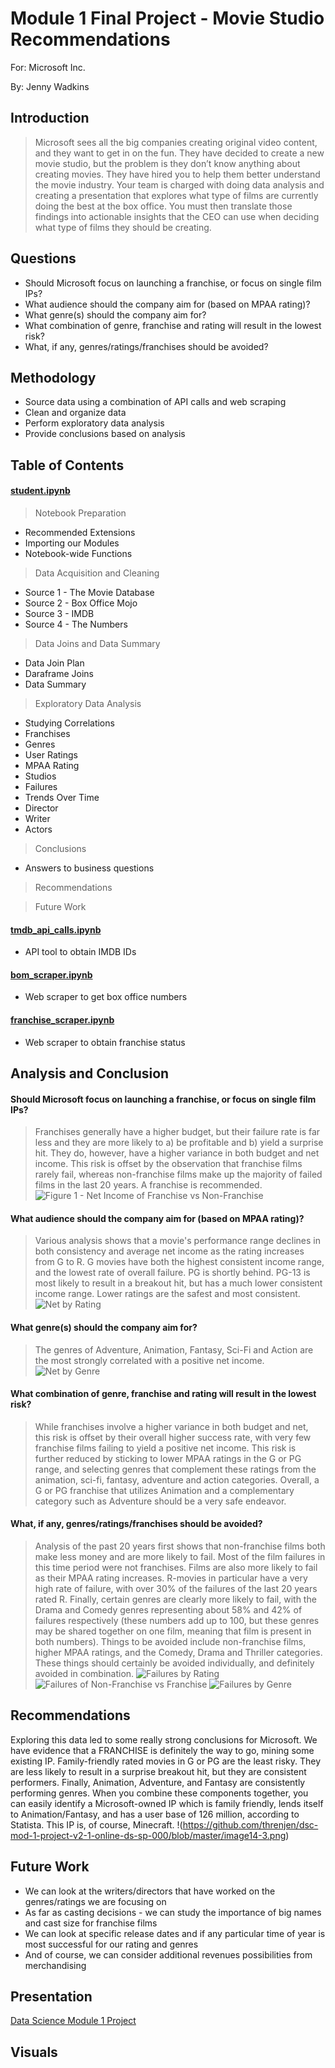 # Module 1 Final Project - Movie Studio Recommendations

For: Microsoft Inc.

By: Jenny Wadkins

## Introduction

>Microsoft sees all the big companies creating original video content, and they want to get in on the fun. They have decided to create a new movie studio, but the problem is they don’t know anything about creating movies. They have hired you to help them better understand the movie industry. Your team is charged with doing data analysis and creating a presentation that explores what type of films are currently doing the best at the box office. You must then translate those findings into actionable insights that the CEO can use when deciding what type of films they should be creating.

## Questions

* Should Microsoft focus on launching a franchise, or focus on single film IPs?
* What audience should the company aim for (based on MPAA rating)?
* What genre(s) should the company aim for?
* What combination of genre, franchise and rating will result in the lowest risk?
* What, if any, genres/ratings/franchises should be avoided?

## Methodology
* Source data using a combination of API calls and web scraping
* Clean and organize data
* Perform exploratory data analysis
* Provide conclusions based on analysis

## Table of Contents

#### [student.ipynb](https://github.com/threnjen/dsc-mod-1-project-v2-1-online-ds-sp-000/blob/master/student.ipynb)

> Notebook Preparation
* Recommended Extensions
* Importing our Modules
* Notebook-wide Functions

> Data Acquisition and Cleaning
* Source 1 - The Movie Database
* Source 2 - Box Office Mojo
* Source 3 - IMDB
* Source 4 - The Numbers

> Data Joins and Data Summary
* Data Join Plan
* Daraframe Joins
* Data Summary

> Exploratory Data Analysis
* Studying Correlations
* Franchises
* Genres
* User Ratings
* MPAA Rating
* Studios
* Failures
* Trends Over Time
* Director
* Writer
* Actors

> Conclusions
* Answers to business questions

> Recommendations

> Future Work

#### [tmdb_api_calls.ipynb](https://github.com/threnjen/dsc-mod-1-project-v2-1-online-ds-sp-000/blob/master/tmdb_api_calls.ipynb)
* API tool to obtain IMDB IDs

#### [bom_scraper.ipynb](https://github.com/threnjen/dsc-mod-1-project-v2-1-online-ds-sp-000/blob/master/bom_scraper.ipynb)
* Web scraper to get box office numbers

#### [franchise_scraper.ipynb](https://github.com/threnjen/dsc-mod-1-project-v2-1-online-ds-sp-000/blob/master/franchise_scraper.ipynb)
* Web scraper to obtain franchise status

## Analysis and Conclusion

#### Should Microsoft focus on launching a franchise, or focus on single film IPs?
> Franchises generally have a higher budget, but their failure rate is far less and they are more likely to a) be profitable and b) yield a surprise hit. They do, however, have a higher variance in both budget and net income. This risk is offset by the observation that franchise films rarely fail, whereas non-franchise films make up the majority of failed films in the last 20 years. A franchise is recommended.
![Figure 1 - Net Income of Franchise vs Non-Franchise](https://github.com/threnjen/dsc-mod-1-project-v2-1-online-ds-sp-000/blob/master/franchise_vs_non.png)

#### What audience should the company aim for (based on MPAA rating)?
> Various analysis shows that a movie's performance range declines in both consistency and average net income as the rating increases from G to R. G movies have both the highest consistent income range, and the lowest rate of overall failure. PG is shortly behind. PG-13 is most likely to result in a breakout hit, but has a much lower consistent income range. Lower ratings are the safest and most consistent.
![Net by Rating](https://github.com/threnjen/dsc-mod-1-project-v2-1-online-ds-sp-000/blob/master/net_by_rating.png)

#### What genre(s) should the company aim for?
> The genres of Adventure, Animation, Fantasy, Sci-Fi and Action are the most strongly correlated with a positive net income.
![Net by Genre](https://github.com/threnjen/dsc-mod-1-project-v2-1-online-ds-sp-000/blob/master/net_by_genre.png)

#### What combination of genre, franchise and rating will result in the lowest risk?
> While franchises involve a higher variance in both budget and net, this risk is offset by their overall higher success rate, with very few franchise films failing to yield a positive net income. This risk is further reduced by sticking to lower MPAA ratings in the G or PG range, and selecting genres that complement these ratings from the animation, sci-fi, fantasy, adventure and action categories. Overall, a G or PG franchise that utilizes Animation and a complementary category such as Adventure should be a very safe endeavor.

#### What, if any, genres/ratings/franchises should be avoided?
> Analysis of the past 20 years first shows that non-franchise films both make less money and are more likely to fail. Most of the film failures in this time period were not franchises. Films are also more likely to fail as their MPAA rating increases. R-movies in particular have a very high rate of failure, with over 30% of the failures of the last 20 years rated R. Finally, certain genres are clearly more likely to fail, with the Drama and Comedy genres representing about 58% and 42% of failures respectively (these numbers add up to 100, but these genres may be shared together on one film, meaning that film is present in both numbers). Things to be avoided include non-franchise films, higher MPAA ratings, and the Comedy, Drama and Thriller categories. These things should certainly be avoided individually, and definitely avoided in combination.
![Failures by Rating](https://github.com/threnjen/dsc-mod-1-project-v2-1-online-ds-sp-000/blob/master/bombs_by_rating.png)
![Failures of Non-Franchise vs Franchise](https://github.com/threnjen/dsc-mod-1-project-v2-1-online-ds-sp-000/blob/master/franchise_status_fails.png)
![Failures by Genre](https://github.com/threnjen/dsc-mod-1-project-v2-1-online-ds-sp-000/blob/master/failures_by_genre.png)

## Recommendations

Exploring this data led to some really strong conclusions for Microsoft. We have evidence that a FRANCHISE is definitely the way to go, mining some existing IP. Family-friendly rated movies in G or PG are the least risky. They are less likely to result in a surprise breakout hit, but they are consistent performers. Finally, Animation, Adventure, and Fantasy are consistently performing genres. When you combine these components together, you can easily identify a Microsoft-owned IP which is family friendly, lends itself to Animation/Fantasy, and has a user base of 126 million, according to Statista. This IP is, of course, Minecraft.
!(https://github.com/threnjen/dsc-mod-1-project-v2-1-online-ds-sp-000/blob/master/image14-3.png)

## Future Work

* We can look at the writers/directors that have worked on the genres/ratings we are focusing on
* As far as casting decisions - we can study the importance of big names and cast size for franchise films
* We can look at specific release dates and if any particular time of year is most successful for our rating and genres
* And of course, we can consider additional revenues possibilities from merchandising

## Presentation
[Data Science Module 1 Project](https://youtu.be/nZlwW4bKHPk)

## Visuals


